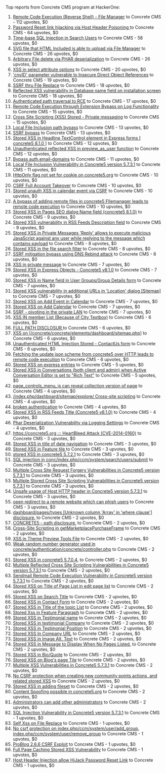 Top reports from Concrete CMS program at HackerOne:

1. [Remote Code Execution (Reverse Shell) - File Manager](https://hackerone.com/reports/768322) to Concrete CMS - 112 upvotes, $0
2. [Password Reset link hijacking via Host Header Poisoning ](https://hackerone.com/reports/226659) to Concrete CMS - 64 upvotes, $0
3. [Time-base SQL Injection in Search Users](https://hackerone.com/reports/876800) to Concrete CMS - 58 upvotes, $0
4. [SVG file that HTML Included is able to upload via File Manager](https://hackerone.com/reports/437863) to Concrete CMS - 26 upvotes, $0
5. [Arbitrary File delete via PHAR deserialization](https://hackerone.com/reports/921288) to Concrete CMS - 26 upvotes, $0
6. [XSS in select attribute options](https://hackerone.com/reports/753567) to Concrete CMS - 20 upvotes, $0
7. ['cnvID' parameter vulnerable to Insecure Direct Object References](https://hackerone.com/reports/265284) to Concrete CMS - 19 upvotes, $0
8. [SSRF thru File Replace](https://hackerone.com/reports/243865) to Concrete CMS - 18 upvotes, $0
9. [Reflected XSS vulnerability in Database name field on installation screen](https://hackerone.com/reports/289330) to Concrete CMS - 18 upvotes, $0
10. [Authenticated path traversal to RCE](https://hackerone.com/reports/1102067) to Concrete CMS - 17 upvotes, $0
11. [Remote Code Execution through Extension Bypass on Log Functionality](https://hackerone.com/reports/841947) to Concrete CMS - 15 upvotes, $0
12. [Cross Site Scripting (XSS) Stored - Private messaging](https://hackerone.com/reports/768313) to Concrete CMS - 15 upvotes, $0
13. [Local File Inclusion path bypass](https://hackerone.com/reports/147570) to Concrete CMS - 13 upvotes, $0
14. [SSRF bypass](https://hackerone.com/reports/863221) to Concrete CMS - 13 upvotes, $0
15. [Stored XSS in Headline TextControl element in Express forms [ concrete5 8.1.0 ]](https://hackerone.com/reports/230278) to Concrete CMS - 12 upvotes, $0
16. [Unauthenticated reflected XSS in preview_as_user function](https://hackerone.com/reports/643442) to Concrete CMS - 12 upvotes, $0
17. [Bypass auth.email-domains](https://hackerone.com/reports/4795) to Concrete CMS - 11 upvotes, $0
18. [Local File Inclusion Vulnerability in Concrete5 version 5.7.3.1](https://hackerone.com/reports/59665) to Concrete CMS - 11 upvotes, $0
19. [HttpOnly flag not set for cookie on concrete5.org](https://hackerone.com/reports/4792) to Concrete CMS - 10 upvotes, $0
20. [CSRF Full Account Takeover](https://hackerone.com/reports/152052) to Concrete CMS - 10 upvotes, $0
21. [Stored unauth XSS in calendar event via CSRF](https://hackerone.com/reports/1102018) to Concrete CMS - 10 upvotes, $0
22. [A bypass of adding remote files in concrete5 FIlemanager leads to remote code execution](https://hackerone.com/reports/1350444) to Concrete CMS - 10 upvotes, $0
23. [Stored XSS in Pages SEO dialog Name field (concrete5 8.1.0)](https://hackerone.com/reports/230029) to Concrete CMS - 9 upvotes, $0
24. [Stored XSS vulnerability in RSS Feeds Description field](https://hackerone.com/reports/248133) to Concrete CMS - 9 upvotes, $0
25. [Stored XSS in Private Messages 'Reply' allows to execute malicious JavaScript against any user while replying to the message which contains payload](https://hackerone.com/reports/247517) to Concrete CMS - 8 upvotes, $0
26. [Stored XSS in the file search filter](https://hackerone.com/reports/873584) to Concrete CMS - 8 upvotes, $0
27. [SSRF mitigation bypass using DNS Rebind attack](https://hackerone.com/reports/1369312) to Concrete CMS - 8 upvotes, $0
28. [XSS in private message](https://hackerone.com/reports/4826) to Concrete CMS - 7 upvotes, $0
29. [Stored XSS in Express Objects - Concrete5 v8.1.0](https://hackerone.com/reports/221325) to Concrete CMS - 7 upvotes, $0
30. [Stored XSS in Name field in User Groups/Group Details form](https://hackerone.com/reports/247521) to Concrete CMS - 7 upvotes, $0
31. [Stored XSS vulnerability in additional URLs in 'Location' dialog [Sitemap]](https://hackerone.com/reports/251358) to Concrete CMS - 7 upvotes, $0
32. [Stored XSS on Add Event in Calendar](https://hackerone.com/reports/300532) to Concrete CMS - 7 upvotes, $0
33. [Stored XSS on Add Calendar](https://hackerone.com/reports/300571) to Concrete CMS - 7 upvotes, $0
34. [SSRF - pivoting in the private LAN](https://hackerone.com/reports/1364797) to Concrete CMS - 7 upvotes, $0
35. [XSS IN member List (Because of City Textbox)](https://hackerone.com/reports/4839) to Concrete CMS - 6 upvotes, $0
36. [FULL PATH DISCLOSUR ](https://hackerone.com/reports/7736) to Concrete CMS - 6 upvotes, $0
37. [XSS on [/concrete/concrete/elements/dashboard/sitemap.php]](https://hackerone.com/reports/6853) to Concrete CMS - 6 upvotes, $0
38. [Unauthenticated HTML Injection Stored - ContactUs form](https://hackerone.com/reports/768327) to Concrete CMS - 6 upvotes, $0
39. [Fetching the update json scheme from concrete5 over HTTP leads to remote code execution](https://hackerone.com/reports/982130) to Concrete CMS - 6 upvotes, $0
40. [Stored XSS on express entries](https://hackerone.com/reports/873474) to Concrete CMS - 5 upvotes, $0
41. [Stored XSS in Conversations (both client and admin) when Active Conversation Editor is set to "Rich Text"](https://hackerone.com/reports/616770) to Concrete CMS - 5 upvotes, $0
42. [page_controls_menu_js can reveal collection version of page](https://hackerone.com/reports/4938) to Concrete CMS - 4 upvotes, $0
43. [/index.php/dashboard/sitemap/explore/ Cross-site scripting](https://hackerone.com/reports/4808) to Concrete CMS - 4 upvotes, $0
44. [broken authentication](https://hackerone.com/reports/23921) to Concrete CMS - 4 upvotes, $0
45. [Stored XSS in RSS Feeds Title (Concrete5 v8.1.0)](https://hackerone.com/reports/221380) to Concrete CMS - 4 upvotes, $0
46. [Phar Deserialization Vulnerability via Logging Settings](https://hackerone.com/reports/1063039) to Concrete CMS - 4 upvotes, $0
47. [https://concrete5.org ::: HeartBleed Attack (CVE-2014-0160)](https://hackerone.com/reports/6475) to Concrete CMS - 3 upvotes, $0
48. [Stored XSS in title of date navigation](https://hackerone.com/reports/50627) to Concrete CMS - 3 upvotes, $0
49. [Stored XSS in Feature tile ](https://hackerone.com/reports/50639) to Concrete CMS - 3 upvotes, $0
50. [stored XSS in concrete5 5.7.2.1](https://hackerone.com/reports/38890) to Concrete CMS - 3 upvotes, $0
51. [SQL injection in conc/index.php/ccm/system/search/users/submit](https://hackerone.com/reports/38778) to Concrete CMS - 3 upvotes, $0
52. [Multiple Cross Site Request Forgery Vulnerabilities in Concrete5 version 5.7.3.1](https://hackerone.com/reports/59660) to Concrete CMS - 3 upvotes, $0
53. [Multiple Stored Cross Site Scripting Vulnerabilities in Concrete5 version 5.7.3.1](https://hackerone.com/reports/59662) to Concrete CMS - 3 upvotes, $0
54. [Unsafe usage of Host HTTP header in Concrete5 version 5.7.3.1](https://hackerone.com/reports/59666) to Concrete CMS - 3 upvotes, $0
55. [open redirect to a remote website which can phish users](https://hackerone.com/reports/1397804) to Concrete CMS - 3 upvotes, $0
56. [dashboard/pages/types [Unknown column 'Array' in 'where clause'] disclosure.](https://hackerone.com/reports/4811) to Concrete CMS - 2 upvotes, $0
57. [CONCRETE5 - path disclosure.](https://hackerone.com/reports/4931) to Concrete CMS - 2 upvotes, $0
58. [Cross-Site Scripting in getMarketplacePurchaseFrame](https://hackerone.com/reports/6843) to Concrete CMS - 2 upvotes, $0
59. [XSS in Theme Preview Tools File](https://hackerone.com/reports/4777) to Concrete CMS - 2 upvotes, $0
60. [Weak random number generator used in concrete/authentication/concrete/controller.php](https://hackerone.com/reports/31171) to Concrete CMS - 2 upvotes, $0
61. [Stored XSS in concrete5 5.7.0.4.](https://hackerone.com/reports/30019) to Concrete CMS - 2 upvotes, $0
62. [Multiple Reflected Cross Site Scripting Vulnerabilities in Concrete5 version 5.7.3.1](https://hackerone.com/reports/59661) to Concrete CMS - 2 upvotes, $0
63. [Sendmail Remote Code Execution Vulnerability in Concrete5 version 5.7.3.1](https://hackerone.com/reports/59663) to Concrete CMS - 2 upvotes, $0
64. [Stored XSS on Title of Page List in edit page list](https://hackerone.com/reports/50554) to Concrete CMS - 2 upvotes, $0
65. [Stored XSS on Search Title](https://hackerone.com/reports/50556) to Concrete CMS - 2 upvotes, $0
66. [Stored XSS in Contact Form](https://hackerone.com/reports/50564) to Concrete CMS - 2 upvotes, $0
67. [Stored XSS in Title of the topic List](https://hackerone.com/reports/50626) to Concrete CMS - 2 upvotes, $0
68. [Stored Xss in Feature Paragraph](https://hackerone.com/reports/50642) to Concrete CMS - 2 upvotes, $0
69. [Stored XSS in  Testimonial  name](https://hackerone.com/reports/50644) to Concrete CMS - 2 upvotes, $0
70. [Stored XSS in testimonial Company](https://hackerone.com/reports/50656) to Concrete CMS - 2 upvotes, $0
71. [Stored XSS in Testimonial Position](https://hackerone.com/reports/50645) to Concrete CMS - 2 upvotes, $0
72. [Stored XSS In Company URL](https://hackerone.com/reports/50662) to Concrete CMS - 2 upvotes, $0
73. [Stored XSS in Image Alt. Text](https://hackerone.com/reports/50782) to Concrete CMS - 2 upvotes, $0
74. [Stored XSS in Message to Display When No Pages Listed.](https://hackerone.com/reports/50780) to Concrete CMS - 2 upvotes, $0
75. [Stored XSS in Bio/Quote](https://hackerone.com/reports/50779) to Concrete CMS - 2 upvotes, $0
76. [Stored XSS on Blog's page Tile](https://hackerone.com/reports/50552) to Concrete CMS - 2 upvotes, $0
77. [Multiple XSS Vulnerabilities in Concrete5 5.7.3.1](https://hackerone.com/reports/62294) to Concrete CMS - 2 upvotes, $0
78. [No CSRF protection when creating new community points actions, and related stored XSS](https://hackerone.com/reports/65808) to Concrete CMS - 2 upvotes, $0
79. [Stored XSS in adding fileset](https://hackerone.com/reports/42248) to Concrete CMS - 2 upvotes, $0
80. [Content Spoofing possible in concrete5.org](https://hackerone.com/reports/168078) to Concrete CMS - 2 upvotes, $0
81. [Administrators can add other administrators](https://hackerone.com/reports/304642) to Concrete CMS - 2 upvotes, $0
82. [SQL Injection Vulnerability in Concrete5 version 5.7.3.1](https://hackerone.com/reports/59664) to Concrete CMS - 1 upvotes, $0
83. [Self Xss on File Replace](https://hackerone.com/reports/50481) to Concrete CMS - 1 upvotes, $0
84. [No csrf protection on index.php/ccm/system/user/add_group, index.php/ccm/system/user/remove_group](https://hackerone.com/reports/64184) to Concrete CMS - 1 upvotes, $0
85. [ProBlog 2.6.6 CSRF Exploit](https://hackerone.com/reports/133847) to Concrete CMS - 1 upvotes, $0
86. [Full Page Caching Stored XSS Vulnerability](https://hackerone.com/reports/148300) to Concrete CMS - 1 upvotes, $0
87. [Host Header Injection allow HiJack Password Reset Link](https://hackerone.com/reports/301592) to Concrete CMS - 1 upvotes, $0

